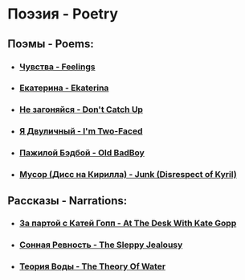 # Поэзия - Poetry

## Поэмы - Poems:
  - ### [Чувства - Feelings](/poems/Feelings.md)
  - ### [Екатерина - Ekaterina](/poems/Ekaterina.md)
  - ### [Не загоняйся - Don't Catch Up](/poems/DontCatchUp.md)
  - ### [Я Двуличный - I'm Two-Faced](/poems/ImTwoFaced.md)
  - ### [Пажилой Бэдбой - Old BadBoy](/poems/OldBadBoy.md)
  - ### [Мусор (Дисс на Кирилла) - Junk (Disrespect of Kyril)](/poems/Junk.md)

 ## Рассказы - Narrations:
  - ### [За партой с Катей Гопп - At The Desk With Kate Gopp](/narrations/AtTheDeskWithGopp.md)
  - ### [Сонная Ревность - The Sleppy Jealousy](/narrations/SleppyJealousy.md)
  - ### [Теория Воды - The Theory Of Water](/narrations/TheTheoryOfWater.md)
